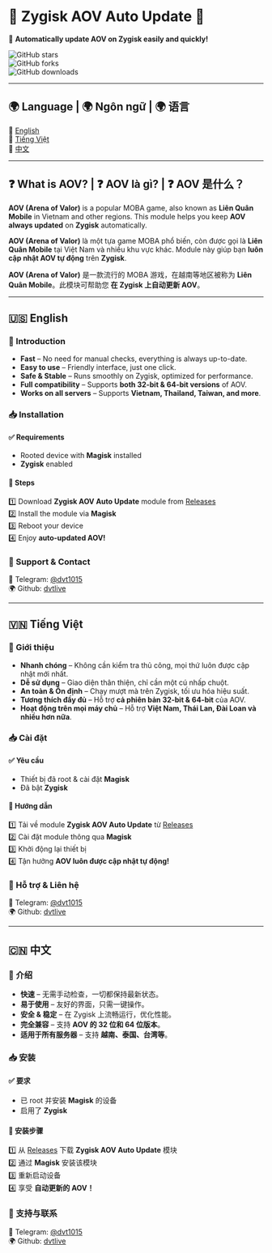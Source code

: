 # 🌟 Zygisk AOV Auto Update 🌟  
🚀 **Automatically update AOV on Zygisk easily and quickly!**  

![GitHub stars](https://img.shields.io/github/stars/dvtlive/ZYGISK-AOV-AUTO-UPDATE?style=social)  
![GitHub forks](https://img.shields.io/github/forks/dvtlive/ZYGISK-AOV-AUTO-UPDATE?style=social)  
![GitHub downloads](https://img.shields.io/github/downloads/dvtlive/ZYGISK-AOV-AUTO-UPDATE/total.svg)  

---

## 🌍 Language | 🌍 Ngôn ngữ | 🌍 语言  
🔹 [English](#-english)  
🔹 [Tiếng Việt](#-tiếng-việt)  
🔹 [中文](#-中文)  

---

## ❓ What is AOV? | ❓ AOV là gì? | ❓ AOV 是什么？  
**AOV (Arena of Valor)** is a popular MOBA game, also known as **Liên Quân Mobile** in Vietnam and other regions. This module helps you keep **AOV always updated** on **Zygisk** automatically.  

**AOV (Arena of Valor)** là một tựa game MOBA phổ biến, còn được gọi là **Liên Quân Mobile** tại Việt Nam và nhiều khu vực khác. Module này giúp bạn **luôn cập nhật AOV tự động** trên **Zygisk**.  

**AOV (Arena of Valor)** 是一款流行的 MOBA 游戏，在越南等地区被称为 **Liên Quân Mobile**。此模块可帮助您 **在 Zygisk 上自动更新 AOV**。  

---

## 🇺🇸 English  

### 📌 Introduction  
- **Fast** – No need for manual checks, everything is always up-to-date.  
- **Easy to use** – Friendly interface, just one click.  
- **Safe & Stable** – Runs smoothly on Zygisk, optimized for performance.  
- **Full compatibility** – Supports **both 32-bit & 64-bit versions** of AOV.  
- **Works on all servers** – Supports **Vietnam, Thailand, Taiwan, and more**.  

### 📥 Installation  
#### ✅ Requirements  
- Rooted device with **Magisk** installed  
- **Zygisk** enabled  

#### 🔧 Steps  
1️⃣ Download **Zygisk AOV Auto Update** module from [Releases](https://github.com/dvtlive/ZYGISK-AOV-AUTO-UPDATE/releases)  
2️⃣ Install the module via **Magisk**  
3️⃣ Reboot your device  
4️⃣ Enjoy **auto-updated AOV!**  

### 🚀 Support & Contact  
📢 Telegram: [@dvt1015](https://t.me/dvt1015)  
🌍 Github: [dvtlive](https://github.com/dvtlive)  

---

## 🇻🇳 Tiếng Việt  

### 📌 Giới thiệu  
- **Nhanh chóng** – Không cần kiểm tra thủ công, mọi thứ luôn được cập nhật mới nhất.  
- **Dễ sử dụng** – Giao diện thân thiện, chỉ cần một cú nhấp chuột.  
- **An toàn & Ổn định** – Chạy mượt mà trên Zygisk, tối ưu hóa hiệu suất.  
- **Tương thích đầy đủ** – Hỗ trợ **cả phiên bản 32-bit & 64-bit** của AOV.  
- **Hoạt động trên mọi máy chủ** – Hỗ trợ **Việt Nam, Thái Lan, Đài Loan và nhiều hơn nữa**.  

### 📥 Cài đặt  
#### ✅ Yêu cầu  
- Thiết bị đã root & cài đặt **Magisk**  
- Đã bật **Zygisk**  

#### 🔧 Hướng dẫn  
1️⃣ Tải về module **Zygisk AOV Auto Update** từ [Releases](https://github.com/dvtlive/ZYGISK-AOV-AUTO-UPDATE/releases)  
2️⃣ Cài đặt module thông qua **Magisk**  
3️⃣ Khởi động lại thiết bị  
4️⃣ Tận hưởng **AOV luôn được cập nhật tự động!**  

### 🚀 Hỗ trợ & Liên hệ  
📢 Telegram: [@dvt1015](https://t.me/dvt1015)  
🌍 Github: [dvtlive](https://github.com/dvtlive)  

---

## 🇨🇳 中文  

### 📌 介绍  
- **快速** – 无需手动检查，一切都保持最新状态。  
- **易于使用** – 友好的界面，只需一键操作。  
- **安全 & 稳定** – 在 Zygisk 上流畅运行，优化性能。  
- **完全兼容** – 支持 **AOV 的 32 位和 64 位版本**。  
- **适用于所有服务器** – 支持 **越南、泰国、台湾等**。  

### 📥 安装  
#### ✅ 要求  
- 已 root 并安装 **Magisk** 的设备  
- 启用了 **Zygisk**  

#### 🔧 安装步骤  
1️⃣ 从 [Releases](https://github.com/dvtlive/ZYGISK-AOV-AUTO-UPDATE/releases) 下载 **Zygisk AOV Auto Update** 模块  
2️⃣ 通过 **Magisk** 安装该模块  
3️⃣ 重新启动设备  
4️⃣ 享受 **自动更新的 AOV！**  

### 🚀 支持与联系  
📢 Telegram: [@dvt1015](https://t.me/dvt1015)  
🌍 Github: [dvtlive](https://github.com/dvtlive)  
